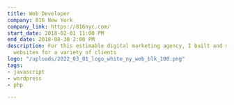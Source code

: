 ```yaml
---
title: Web Developer
company: 816 New York
company_link: https://816nyc.com/
start_date: 2018-02-01 11:00 PM
end_date: 2018-08-30 2:00 PM
description: For this estimable digital marketing agency, I built and maintained Wordpress-based
  websites for a variety of clients
logo: "/uploads/2022_03_01_logo_white_ny_web_blk_100.png"
tags:
- javascript
- wordpress
- php

---
```

